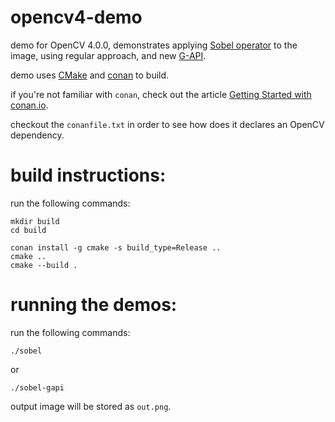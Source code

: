 # opencv4-demo

demo for OpenCV 4.0.0, demonstrates applying [Sobel operator](https://en.wikipedia.org/wiki/Sobel_operator) to the image, using regular approach, and new [G-API](https://github.com/opencv/opencv/wiki/OE-23.-Module-GAPI).

demo uses [CMake](https://cmake.org) and [conan](https://conan.io) to build.

if you're not familiar with `conan`, check out the article [Getting Started with conan.io](https://docs.conan.io/en/latest/getting_started.html).

checkout the `conanfile.txt` in order to see how does it declares an OpenCV dependency.

# build instructions:

run the following commands:

```
mkdir build
cd build

conan install -g cmake -s build_type=Release ..
cmake ..
cmake --build .
```

# running the demos:

run the following commands:

```
./sobel
```

or

```
./sobel-gapi
```

output image will be stored as `out.png`.
